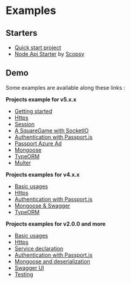 # Examples

## Starters

- [Quick start project](https://github.com/TypedProject/tsed-getting-started)
- [Node Api Starter](https://github.com/scopsy/node-typescript-starter) by [Scopsy](https://github.com/scopsy)

## Demo

Some examples are available along these links :

**Projects example for v5.x.x**

- [Getting started](https://github.com/TypedProject/tsed-getting-started)
- [Https](https://github.com/TypedProject/example-ts-express-decorator/tree/4.0.0/example-https)
- [Session](https://github.com/TypedProject/tsed-example-session)
- [A SquareGame with SocketIO](https://github.com/TypedProject/tsed-example-socketio)
- [Authentication with Passport.js](https://github.com/TypedProject/tsed-example-passportjs)
- [Passport Azure Ad](https://github.com/TypedProject/tsed-example-passport-azure-ad)
- [Mongoose](https://github.com/TypedProject/tsed-example-mongoose)
- [TypeORM](https://github.com/TypedProject/tsed-example-typeorm)
- [Multer](https://github.com/TypedProject/tsed-example-multer)

**Projects examples for v4.x.x**

- [Basic usages](https://github.com/TypedProject/ts-express-decorators/tree/production/integration/getting-started)
- [Https](https://github.com/TypedProject/example-ts-express-decorator/tree/4.0.0/example-https)
- [Authentication with Passport.js](https://github.com/TypedProject/example-ts-express-decorator/tree/4.0.0/example-passport)
- [Mongoose & Swagger](https://github.com/TypedProject/example-ts-express-decorator/tree/4.0.0/example-mongoose)
- [TypeORM](https://github.com/TypedProject/example-ts-express-decorator/tree/4.0.0/example-typeorm)

**Projects examples for v2.0.0 and more**

- [Basic usages](https://github.com/TypedProject/example-ts-express-decorator/tree/2.0.0/example-basic)
- [Https](https://github.com/TypedProject/example-ts-express-decorator/tree/2.0.0/example-https)
- [Service declaration](https://github.com/TypedProject/example-ts-express-decorator/tree/2.0.0/example-services)
- [Authentication with Passport.js](https://github.com/TypedProject/example-ts-express-decorator/tree/2.0.0/example-passport)
- [Mongoose and deserialization](https://github.com/TypedProject/example-ts-express-decorator/tree/2.0.0/example-mongoose)
- [Swagger UI](https://github.com/TypedProject/example-ts-express-decorator/tree/2.0.0/example-swagger)
- [Testing](https://github.com/TypedProject/example-ts-express-decorator/tree/2.0.0/example-testing)

